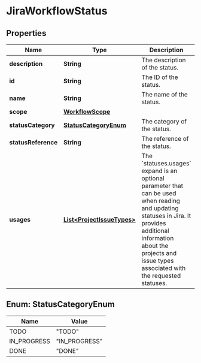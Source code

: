 # JiraWorkflowStatus

## Properties
Name | Type | Description | Notes
------------ | ------------- | ------------- | -------------
**description** | **String** | The description of the status. |  [optional]
**id** | **String** | The ID of the status. |  [optional]
**name** | **String** | The name of the status. |  [optional]
**scope** | [**WorkflowScope**](WorkflowScope.md) |  |  [optional]
**statusCategory** | [**StatusCategoryEnum**](#StatusCategoryEnum) | The category of the status. |  [optional]
**statusReference** | **String** | The reference of the status. |  [optional]
**usages** | [**List&lt;ProjectIssueTypes&gt;**](ProjectIssueTypes.md) | The &#x60;statuses.usages&#x60; expand is an optional parameter that can be used when reading and updating statuses in Jira. It provides additional information about the projects and issue types associated with the requested statuses. |  [optional]

<a name="StatusCategoryEnum"></a>
## Enum: StatusCategoryEnum
Name | Value
---- | -----
TODO | &quot;TODO&quot;
IN_PROGRESS | &quot;IN_PROGRESS&quot;
DONE | &quot;DONE&quot;
